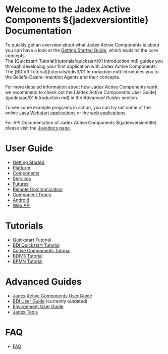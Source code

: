 # Welcome to the Jadex Active Components ${jadexversiontitle} Documentation

To quickly get an overview about what Jadex Active Components is about you can have a look at the [Getting Started Guide](getting-started/getting-started.md), which explains the core concepts.  
The [Quickstart Tutorial](tutorials/quickstart/01 Introduction.md) guides you through developing your first application with Jadex Active Components.  
The [BDIV3 Tutorial](tutorials/bdiv3/01 Introduction.md) introduces you to the Beliefs-Desire-Intention Agents and their concepts.

For more detailed information about how Jadex Active Components work, we recommend to check out the [Jadex Active Components User Guide](guides/ac/01 Introduction.md) in the *Advanced Guides* section.

To see some example programs in action, you can try out some of the online [Java Webstart applications](https://www.activecomponents.org/#/docs/examples) or the [web applications](https://www.activecomponents.org/jadex-applications-web/).

For API Documentation of Jadex Active Components ${jadexversiontitle} please visit the [Javadocs page](https://download.actoron.com/docs/nightlies/latest/javadoc/).

# User Guide
  * [Getting Started](getting-started/getting-started.md)
  * [Platform](platform/platform.md)  
  * [Components](components/components.md)  
  * [Services](services/services.md)
  * [Futures](futures/futures.md)
  * [Remote Communication](remote/remote.md)
  * [Component Types](component-types/component-types.md)
  * [Android](android/android.md)
  * [Web API](webapi/webapi.md)

  <!--* [Simulation](simulation/simulation.md)-->

# Tutorials
 * [Quickstart Tutorial](tutorials/quickstart/01%20Introduction.md)
 * [BDI Quickstart Tutorial](tutorials/quickstart-bdi/01%20Introduction.md)
 * [Active Components Tutorial](tutorials/ac/01%20Introduction.md)
 * [BDIV3 Tutorial](tutorials/bdiv3/01%20Introduction.md)
 * [BPMN Tutorial](tutorials/bpmn/01%20Introduction.md)

# Advanced Guides
 * [Jadex Active Components User Guide](guides/ac/01%20Introduction.md)
 * [BDI User Guide](guides/bdiv3/01%20Introduction.md) (currently outdated)  
 * [Environment User Guide](guides/env/01%20Introduction.md)
 * [Jadex Tools](tools/01%20Introduction.md)
 
# FAQ
 * [FAQ](faq/faq.md)